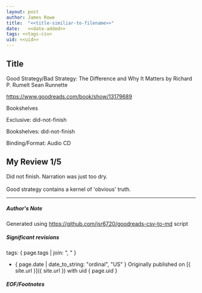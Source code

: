 ```yaml
---
layout: post
author: James Rowe
title:  "<<title-similiar-to-filename>>"
date:   <<date-added>>
tags: <<tags-csv>
uid: <<uid>>
---
```


<!-- highly dependent on how you personally use jekyll templates, and how you want this to show up -->

## Title

Good Strategy/Bad Strategy: The Difference and Why It Matters by Richard P. Rumelt
Sean Runnette 

https://www.goodreads.com/book/show/13179689

Bookshelves

Exclusive: did-not-finish

Bookshelves: did-not-finish

Binding/Format: Audio CD

## My Review 1/5

Did not finish. Narration was just too dry. <br/><br/>Good strategy contains a kernel of 'obvious' truth.

---

##### Author's Note

Generated using https://github.com/jsr6720/goodreads-csv-to-md script

##### Significant revisions

tags: { page.tags | join: ", " } <!-- todo move this somewhere -->

- { page.date | date_to_string: "ordinal", "US" } Originally published on [{ site.url }]({ site.url }) with uid { page.uid }

##### EOF/Footnotes
